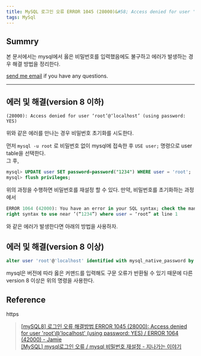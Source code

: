 ```yaml
---
title: MySQL 로그인 오류 ERROR 1045 (28000)&#58; Access denied for user 'root'@'localhost' (using password&#58; YES) 
tags: MySql
---
```


## Summry

본 문서에서는 mysql에서 옳은 비밀번호를 입력했음에도 불구하고 에러가 발생하는 경우 해결 방법을 정리한다.  

[send me email](mailto:jewel7492@gmail.com) if you have any questions.

<!--more-->

---

## 에러 및 해결(version 8 이하)

```
(28000): Access denied for user ‘root’@‘localhost’ (using password: YES)
```

위와 같은 에러를 만나는 경우 비밀번호 초기화를 시도한다.  

먼저 ```mysql -u root``` 로 비밀번호 없이 mysql에 접속한 후 ```USE user;``` 명령으로 user table을 선택한다.  
그 후,

```sql
mysql> UPDATE user SET password=password("1234") WHERE user = 'root';
mysql> flush privileges;
```

위의 과정을 수행하면 비밀번호를 재설정 할 수 있다. 만약, 비밀번호를 초기화하는 과정에서  

```sql
ERROR 1064 (42000): You have an error in your SQL syntax; check the manual that corresponds to your MySQL server version for the 
right syntax to use near ’(“1234”) where user = ‘root” at line 1
```

와 같은 에러가 발생한다면 아래의 방법을 사용하자.

## 에러 및 해결(version 8 이상)

```sql
alter user 'root'@'localhost' identified with mysql_native_password by 'new_password';
```

mysql은 버전에 따라 옳은 커맨드를 입력해도 구문 오류가 반환될 수 있기 때문에 다른 version 8 이상은 위의 명령을 사용한다.  

## Reference
https
> [[mySQL8] 로그인 오류 해결방법 ERROR 1045 (28000): Access denied for user 'root'@'localhost' (using password: YES) / ERROR 1064 (42000) - Jamie](https://2vup.com/mysql-password/)  
> [[MySQL] mysql로그인 오류 / mysql 비밀번호 재설정 - 지나가는 이야기](https://passing-story.tistory.com/142)  